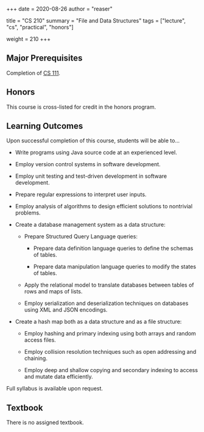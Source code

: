 +++
date = 2020-08-26
author = "reaser"

title = "CS 210"
summary = "File and Data Structures"
tags = ["lecture", "cs", "practical", "honors"]

weight = 210
+++

## Major Prerequisites

Completion of [CS 111](../cs111).

## Honors

This course is cross-listed for credit in the honors program.

## Learning Outcomes

Upon successful completion of this course, students will be able to...

+ Write programs using Java source code at an experienced level.

+ Employ version control systems in software development.

+ Employ unit testing and test-driven development in software development.

+ Prepare regular expressions to interpret user inputs.

+ Employ analysis of algorithms to design efficient solutions to nontrivial problems.

+ Create a database management system as a data structure:

  + Prepare Structured Query Language queries:

    + Prepare data definition language queries to define the schemas of tables.

    + Prepare data manipulation language queries to modify the states of tables.

  + Apply the relational model to translate databases between tables of rows and maps of lists.

  + Employ serialization and deserialization techniques on databases using XML and JSON encodings.

+ Create a hash map both as a data structure and as a file structure:

  + Employ hashing and primary indexing using both arrays and random access files.

  + Employ collision resolution techniques such as open addressing and chaining.

  + Employ deep and shallow copying and secondary indexing to access and mutate data efficiently.

Full syllabus is available upon request.

## Textbook

There is no assigned textbook.
